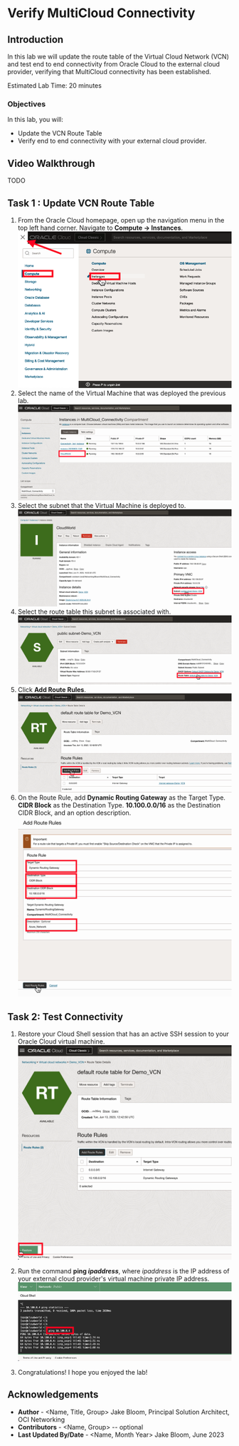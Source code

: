 # Verify MultiCloud Connectivity

## Introduction

In this lab we will update the route table of the Virtual Cloud Network (VCN) and test end to end connectivity from Oracle Cloud to the external cloud provider, verifying that MultiCloud connectivity has been established. 

Estimated Lab Time: 20 minutes

### Objectives

In this lab, you will:

* Update the VCN Route Table
* Verify end to end connectivity with your external cloud provider.

## Video Walkthrough

TODO

## Task 1 : Update VCN Route Table

1. From the Oracle Cloud homepage, open up the navigation menu in the top left hand corner. Navigate to **Compute -> Instances**.
    ![Alt text](images/route-table-1.png)
2. Select the name of the Virtual Machine that was deployed the previous lab.
    ![Alt text](images/route-table-2.png)
3. Select the subnet that the Virtual Machine is deployed to.
    ![Alt text](images/route-table-3.png)
4. Select the route table this subnet is associated with.
    ![Alt text](images/route-table-4.png)
5. Click **Add Route Rules**.
    ![Alt text](images/route-table-5.png)
6. On the Route Rule, add **Dynamic Routing Gateway** as the Target Type. **CIDR Block** as the Destination Type. **10.100.0.0/16** as the Destination CIDR Block, and an option description.
    ![Alt text](images/route-table-6.png)

## Task 2: Test Connectivity

1. Restore your Cloud Shell session that has an active SSH session to your Oracle Cloud virtual machine.
    ![Alt text](images/test-connectivity-1.png)
2. Run the command **ping _ipaddress_**, where _ipaddress_ is the IP address of your external cloud provider's virtual machine private IP address.
    ![Alt text](images/test-connectivity-2.png)

3. Congratulations! I hope you enjoyed the lab!

## Acknowledgements

* **Author** - <Name, Title, Group> Jake Bloom, Principal Solution Architect, OCI Networking
* **Contributors** -  <Name, Group> -- optional
* **Last Updated By/Date** - <Name, Month Year> Jake Bloom, June 2023